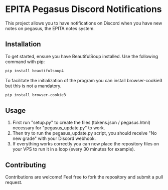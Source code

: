 # EPITA Pegasus Discord Notifications

This project allows you to have notifications on Discord when you have new notes on pegasus, the EPITA notes system.

## Installation

To get started, ensure you have BeautifulSoup installed. Use the following command with pip:

```bash
pip install beautifulsoup4
```


To facilitate the initialization of the program you can install browser-cookie3 but this is not a mandatory.

```bash
pip install browser-cookie3
```

## Usage

1. First run "setup.py" to create the files (tokens.json / pegasus.html) necessary for "pegasus_update.py" to work.
2. Then try to run the pegasus_update.py script, you should receive "No new grade" with your Discord webhook.
3. If everything works correctly you can now place the repository files on your VPS to run it in a loop (every 30 minutes for example).

## Contributing

Contributions are welcome! Feel free to fork the repository and submit a pull request.